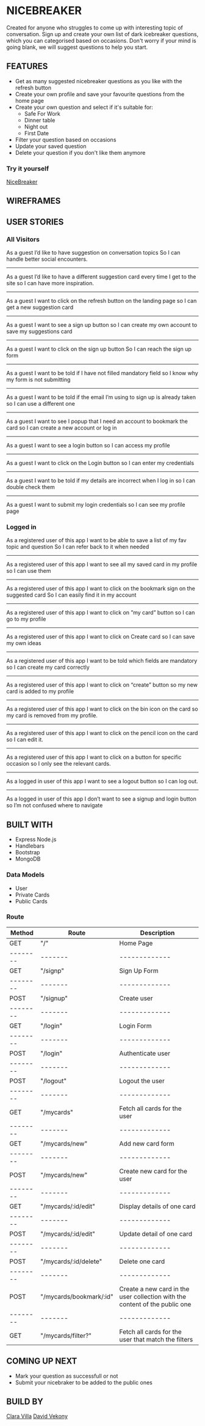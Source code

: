 # NICEBREAKER

Created for anyone who struggles to come up with interesting topic of conversation.
Sign up and create your own list of dark icebreaker questions, which you can categorised based on occasions.
Don't worry if your mind is going blank, we will suggest questions to help you start.

## FEATURES

- Get as many suggested nicebreaker questions as you like with the refresh button
- Create your own profile and save your favourite questions from the home page
- Create your own question and select if it's suitable for:
  - Safe For Work
  - Dinner table
  - Night out
  - First Date
- Filter your question based on occasions
- Update your saved question
- Delete your question if you don't like them anymore

### Try it yourself

[NiceBreaker](https://nicebreaker.herokuapp.com/)

## WIREFRAMES

## USER STORIES

### **All Visitors**

As a guest
I’d like to have suggestion on conversation topics
So I can handle better social encounters.

---

As a guest
I’d like to have a different suggestion card every time I get to the site
so I can have more inspiration.

---

As a guest
I want to click on the refresh button on the landing page
so I can get a new suggestion card

---

As a guest
I want to see a sign up button
so I can create my own account to save my suggestions card

---

As a guest
I want to click on the sign up button
So I can reach the sign up form

---

As a guest
I want to be told if I have not filled mandatory field
so I know why my form is not submitting

---

As a guest
I want to be told if the email I’m using to sign up is already taken
so I can use a different one

---

As a guest
I want to see I popup that I need an account to bookmark the card
so I can create a new account or log in

---

As a guest
I want to see a login button
so I can access my profile

---

As a guest
I want to click on the Login button
so I can enter my credentials

---

As a guest
I want to be told if my details are incorrect when I log in
so I can double check them

---

As a guest
I want to submit my login credentials
so I can see my profile page

### **Logged in**

As a registered user of this app
I want to be able to save a list of my fav topic and question
So I can refer back to it when needed

---

As a registered user of this app
I want to see all my saved card in my profile
so I can use them

---

As a registered user of this app
I want to click on the bookmark sign on the suggested card
So I can easily find it in my account

---

As a registered user of this app
I want to click on ”my card” button
so I can go to my profile

---

As a registered user of this app
I want to click on Create card
so I can save my own ideas

---

As a registered user of this app
I want to be told which fields are mandatory
so I can create my card correctly

---

As a registered user of this app
I want to click on “create” button
so my new card is added to my profile

---

As a registered user of this app
I want to click on the bin icon on the card
so my card is removed from my profile.

---

As a registered user of this app
I want to click on the pencil icon on the card
so I can edit it.

---

As a registered user of this app
I want to click on a button for specific occasion
so I only see the relevant cards.

---

As a logged in user of this app
I want to see a logout button
so I can log out.

---

As a logged in user of this app
I don’t want to see a signup and login button
so I’m not confused where to navigate

## BUILT WITH

- Express Node.js
- Handlebars
- Bootstrap
- MongoDB

### Data Models

- User
- Private Cards
- Public Cards

### Route

| Method   | Route                   | Description                                                                 |
| -------- | ----------------------- | --------------------------------------------------------------------------- | 
| GET      | "/"                     | Home Page                                                                   |
| -------- | -------                 | -------------                                                               |
| GET      | "/signp"                | Sign Up Form                                                                |
| -------- | -------                 | -------------                                                               |
| POST     | "/signup"               | Create user                                                                 |
| -------- | -------                 | -------------                                                               |
| GET      | "/login"                | Login Form                                                                  |
| -------- | -------                 | -------------                                                               |
| POST     | "/login"                | Authenticate user                                                           |
| -------- | -------                 | -------------                                                               |
| POST     | "/logout"               | Logout the user                                                             |
| -------- | -------                 | -------------                                                               |
| GET      | "/mycards"              | Fetch all cards for the user                                                |
| -------- | -------                 | -------------                                                               |
| GET      | "/mycards/new"          | Add new card form                                                           |
| -------- | -------                 | -------------                                                               |
| POST     | "/mycards/new"          | Create new card for the user                                                |
| -------- | -------                 | -------------                                                               |
| GET      | "/mycards/:id/edit"     | Display details of one card                                                 |
| -------- | -------                 | -------------                                                               |
| POST     | "/mycards/:id/edit"     | Update detail of one card                                                   | 
| -------- | -------                 | -------------                                                               |
| POST     | "/mycards/:id/delete"   | Delete one card                                                             |
| -------- | -------                 | -------------                                                               |
| POST     | "/mycards/bookmark/:id" | Create a new card in the user collection with the content of the public one |
| -------- | -------                 | -------------                                                               |
| GET      | "/mycards/filter?"      | Fetch all cards for the user that match the filters                         |

## COMING UP NEXT

- Mark your question as successfull or not
- Submit your nicebraker to be added to the public ones

## BUILD BY

[Clara Villa](https://github.com/claravilla)
[David Vekony](https://github.com/davidvekony)
